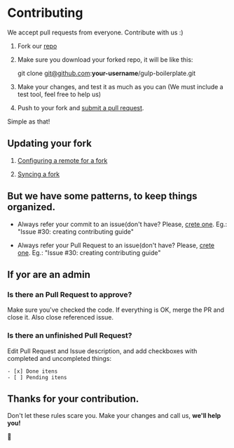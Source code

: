 # Contributing

We accept pull requests from everyone. Contribute with us :)

1. Fork our [repo](https://github.com/ciandt-dev/gulp-boilerplate)

2. Make sure you download your forked repo, it will be like this:

    git clone git@github.com:**your-username**/gulp-boilerplate.git

3. Make your changes, and test it as much as you can (We must include a test tool, feel free to help us)

4. Push to your fork and [submit a pull request](https://help.github.com/articles/using-pull-requests/).

Simple as that!

## Updating your fork

1. [Configuring a remote for a fork](https://help.github.com/articles/configuring-a-remote-for-a-fork/)

2. [Syncing a fork](https://help.github.com/articles/syncing-a-fork/)

## But we have some patterns, to keep things organized.

* Always refer your commit to an issue(don't have? Please, [crete one](https://github.com/ciandt-dev/gulp-boilerplate/issues/new!). Eg.: "Issue #30: creating contributing guide"

* Always refer your Pull Request to an issue(don't have? Please, [crete one](https://github.com/ciandt-dev/gulp-boilerplate/issues/new!). Eg.: "Issue #30: creating contributing guide"

## If yor are an admin

### Is there an Pull Request to approve?
Make sure you've checked the code. If everything is OK, merge the PR and close it. Also close referenced issue.

### Is there an unfinished Pull Request?
Edit Pull Request and Issue description, and add checkboxes with completed and uncompleted things:
```
- [x] Done itens
- [ ] Pending itens
```

## Thanks for your contribution. 
Don't let these rules scare you. Make your changes and call us, **we'll help you!**

:punch:
